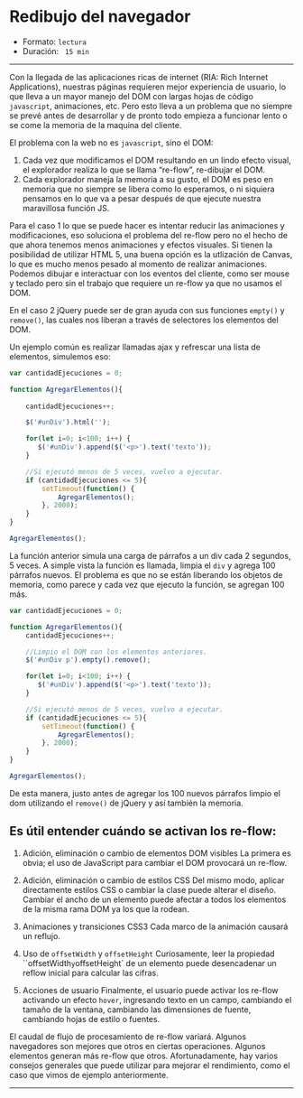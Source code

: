 # Redibujo del navegador

* Formato: `lectura` 
* Duración: ` 15 min`

***

Con la llegada de las aplicaciones ricas de internet (RIA: Rich Internet Applications), nuestras páginas requieren mejor experiencia de usuario, lo que lleva a un mayor manejo del DOM con largas hojas de código `javascript`, animaciones, etc. Pero esto lleva a un problema que no siempre se prevé antes de desarrollar y de pronto todo empieza a funcionar lento o se come la memoria de la maquina del cliente.

El problema con la web no es `javascript`, sino el DOM:

1. Cada vez que modificamos el DOM resultando en un lindo efecto visual, el explorador realiza lo que se llama “re-flow”, re-dibujar el DOM.
2. Cada explorador maneja la memoria a su gusto, el DOM es peso en memoria que no siempre se libera como lo esperamos, o ni siquiera pensamos en lo que va a pesar después de que ejecute nuestra maravillosa función JS.

Para el caso 1 lo que se puede hacer es intentar reducir las animaciones y modificaciones, eso soluciona el problema del re-flow pero no el hecho de que ahora tenemos menos animaciones y efectos visuales. Si tienen la posibilidad de utilizar HTML 5, una buena opción es la utlización de Canvas, lo que es mucho menos pesado al momento de realizar animaciones. Podemos dibujar e interactuar con los eventos del cliente, como ser mouse y teclado pero sin el trabajo que requiere un re-flow ya que no usamos el DOM.

En el caso 2 jQuery puede ser de gran ayuda con sus funciones `empty()` y `remove()`, las cuales nos liberan a través de selectores los elementos del DOM.

Un ejemplo común es realizar llamadas ajax y refrescar una lista de elementos, simulemos eso:

```javascript
var cantidadEjecuciones = 0;

function AgregarElementos(){
    
    cantidadEjecuciones++;

    $('#unDiv').html('');

    for(let i=0; i<100; i++) {
       $('#unDiv').append($('<p>').text('texto'));
    }

    //Si ejecutó menos de 5 veces, vuelvo a ejecutar.
    if (cantidadEjecuciones <= 5){
        setTimeout(function() {
            AgregarElementos();
        }, 2000);
    }
}

AgregarElementos();
```

La función anterior simula una carga de párrafos a un div cada 2 segundos, 5 veces. A simple vista la función es llamada, limpia el `div` y agrega 100 párrafos nuevos. El problema es que no se están liberando los objetos de memoria, como parece y cada vez que ejecuto la función, se agregan 100 más.

```javascript
var cantidadEjecuciones = 0;

function AgregarElementos(){
    cantidadEjecuciones++;

    //Limpio el DOM con los elementos anteriores.
    $('#unDiv p').empty().remove();

    for(let i=0; i<100; i++) {
       $('#unDiv').append($('<p>').text('texto'));
    }

    //Si ejecutó menos de 5 veces, vuelvo a ejecutar.
    if (cantidadEjecuciones <= 5){
        setTimeout(function() {
            AgregarElementos();
        }, 2000);
    }
}

AgregarElementos();
```

De esta manera, justo antes de agregar los 100 nuevos párrafos limpio el dom utilizando el `remove()` de jQuery y así también la memoria.

## Es útil entender cuándo se activan los re-flow:

1. Adición, eliminación o cambio de elementos DOM visibles
La primera es obvia; el uso de JavaScript para cambiar el DOM provocará un re-flow.

2. Adición, eliminación o cambio de estilos CSS
Del mismo modo, aplicar directamente estilos CSS o cambiar la clase puede alterar el diseño. Cambiar el ancho de un elemento puede afectar a todos los elementos de la misma rama DOM ya los que la rodean.

3. Animaciones y transiciones CSS3
Cada marco de la animación causará un reflujo.

4. Uso de `offsetWidth` y `offsetHeight`
Curiosamente, leer la propiedad ``offsetWidth` y `offsetHeight` de un elemento puede desencadenar un reflow inicial para calcular las cifras.

5. Acciones de usuario
Finalmente, el usuario puede activar los re-flow activando un efecto `hover`, ingresando texto en un campo, cambiando el tamaño de la ventana, cambiando las dimensiones de fuente, cambiando hojas de estilo o fuentes.

El caudal de flujo de procesamiento de re-flow variará. Algunos navegadores son mejores que otros en ciertas operaciones. Algunos elementos generan más re-flow que otros. Afortunadamente, hay varios consejos generales que puede utilizar para mejorar el rendimiento, como el caso que vimos de ejemplo anteriormente.

***

